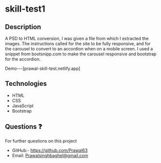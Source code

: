 # skill-test1

## Description

A PSD to HTML conversion, I was given a file from which I extracted the images. The instructions called for the site to be fully responsive, and for the carousel to convert to an accordion when on a mobile screen. I used a snippet from bootsnipp.com to make the carousel responsive and bootstrap for the accordion.

Demo---[prawal-skill-test.netlify.app]
## Technologies

- HTML
- CSS
- JavaScript
- Bootstrap

## Questions :question:

For further questions on this project

- GitHub:- https://github.com/Prawal63 
- Email: Prawalsinghbaghel@gmail.com
